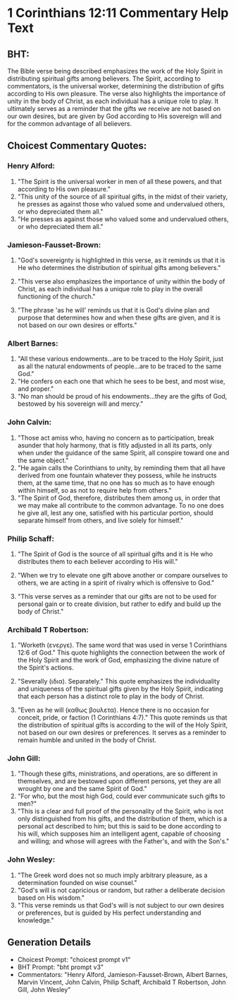 # 1 Corinthians 12:11 Commentary Help Text

## BHT:
The Bible verse being described emphasizes the work of the Holy Spirit in distributing spiritual gifts among believers. The Spirit, according to commentators, is the universal worker, determining the distribution of gifts according to His own pleasure. The verse also highlights the importance of unity in the body of Christ, as each individual has a unique role to play. It ultimately serves as a reminder that the gifts we receive are not based on our own desires, but are given by God according to His sovereign will and for the common advantage of all believers.

## Choicest Commentary Quotes:
### Henry Alford:
1. "The Spirit is the universal worker in men of all these powers, and that according to His own pleasure." 
2. "This unity of the source of all spiritual gifts, in the midst of their variety, he presses as against those who valued some and undervalued others, or who depreciated them all."
3. "He presses as against those who valued some and undervalued others, or who depreciated them all."

### Jamieson-Fausset-Brown:
1. "God's sovereignty is highlighted in this verse, as it reminds us that it is He who determines the distribution of spiritual gifts among believers." 

2. "This verse also emphasizes the importance of unity within the body of Christ, as each individual has a unique role to play in the overall functioning of the church."

3. "The phrase 'as he will' reminds us that it is God's divine plan and purpose that determines how and when these gifts are given, and it is not based on our own desires or efforts."

### Albert Barnes:
1. "All these various endowments...are to be traced to the Holy Spirit, just as all the natural endowments of people...are to be traced to the same God." 
2. "He confers on each one that which he sees to be best, and most wise, and proper."
3. "No man should be proud of his endowments...they are the gifts of God, bestowed by his sovereign will and mercy."

### John Calvin:
1. "Those act amiss who, having no concern as to participation, break asunder that holy harmony, that is fitly adjusted in all its parts, only when under the guidance of the same Spirit, all conspire toward one and the same object."
2. "He again calls the Corinthians to unity, by reminding them that all have derived from one fountain whatever they possess, while he instructs them, at the same time, that no one has so much as to have enough within himself, so as not to require help from others."
3. "The Spirit of God, therefore, distributes them among us, in order that we may make all contribute to the common advantage. To no one does he give all, lest any one, satisfied with his particular portion, should separate himself from others, and live solely for himself."

### Philip Schaff:
1. "The Spirit of God is the source of all spiritual gifts and it is He who distributes them to each believer according to His will." 

2. "When we try to elevate one gift above another or compare ourselves to others, we are acting in a spirit of rivalry which is offensive to God." 

3. "This verse serves as a reminder that our gifts are not to be used for personal gain or to create division, but rather to edify and build up the body of Christ."

### Archibald T Robertson:
1. "Worketh (ενεργε). The same word that was used in verse 1 Corinthians 12:6 of God." This quote highlights the connection between the work of the Holy Spirit and the work of God, emphasizing the divine nature of the Spirit's actions.

2. "Severally (ιδια). Separately." This quote emphasizes the individuality and uniqueness of the spiritual gifts given by the Holy Spirit, indicating that each person has a distinct role to play in the body of Christ.

3. "Even as he will (καθως βουλετα). Hence there is no occasion for conceit, pride, or faction (1 Corinthians 4:7)." This quote reminds us that the distribution of spiritual gifts is according to the will of the Holy Spirit, not based on our own desires or preferences. It serves as a reminder to remain humble and united in the body of Christ.

### John Gill:
1. "Though these gifts, ministrations, and operations, are so different in themselves, and are bestowed upon different persons, yet they are all wrought by one and the same Spirit of God."
2. "For who, but the most high God, could ever communicate such gifts to men?"
3. "This is a clear and full proof of the personality of the Spirit, who is not only distinguished from his gifts, and the distribution of them, which is a personal act described to him; but this is said to be done according to his will, which supposes him an intelligent agent, capable of choosing and willing; and whose will agrees with the Father's, and with the Son's."

### John Wesley:
1. "The Greek word does not so much imply arbitrary pleasure, as a determination founded on wise counsel."
2. "God's will is not capricious or random, but rather a deliberate decision based on His wisdom."
3. "This verse reminds us that God's will is not subject to our own desires or preferences, but is guided by His perfect understanding and knowledge."


## Generation Details
- Choicest Prompt: "choicest prompt v1"
- BHT Prompt: "bht prompt v3"
- Commentators: "Henry Alford, Jamieson-Fausset-Brown, Albert Barnes, Marvin Vincent, John Calvin, Philip Schaff, Archibald T Robertson, John Gill, John Wesley"

